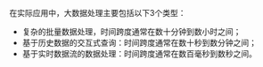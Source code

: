 在实际应用中，大数据处理主要包括以下3个类型：
* 复杂的批量数据处理，时间跨度通常在数十分钟到数小时之间；
* 基于历史数据的交互式查询：时间跨度通常在数十秒到数分钟之间；
* 基于实时数据流的数据处理：时间跨度通常在数百毫秒到数秒之间。